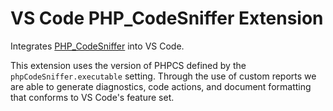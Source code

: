 # VS Code PHP_CodeSniffer Extension

Integrates [PHP_CodeSniffer](https://github.com/squizlabs/PHP_CodeSniffer) into VS Code.

This extension uses the version of PHPCS defined by the `phpCodeSniffer.executable` setting. Through the use of
custom reports we are able to generate diagnostics, code actions, and document formatting that conforms to
VS Code's feature set.
